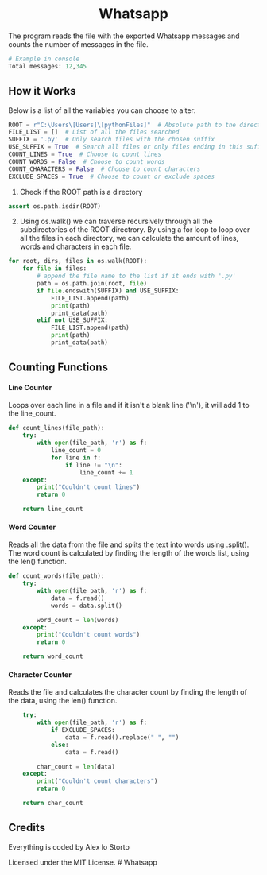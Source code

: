 <h1 align="center">Whatsapp</h1>

The program reads the file with the exported Whatsapp messages and counts the number of messages in the file.

```python
# Example in console
Total messages: 12,345
```

## How it Works

Below is a list of all the variables you can choose to alter:

```python
ROOT = r"C:\Users\[Users]\[pythonFiles]"  # Absolute path to the directory you want to search
FILE_LIST = []  # List of all the files searched
SUFFIX = '.py'  # Only search files with the chosen suffix
USE_SUFFIX = True  # Search all files or only files ending in this suffix
COUNT_LINES = True  # Choose to count lines
COUNT_WORDS = False  # Choose to count words
COUNT_CHARACTERS = False  # Choose to count characters
EXCLUDE_SPACES = True  # Choose to count or exclude spaces
```

1. Check if the ROOT path is a directory

```python
assert os.path.isdir(ROOT)
```

2. Using os.walk() we can traverse recursively through all the subdirectories of the ROOT directrory. By using a for loop to loop over all the files in each directory, we can calculate the amount of lines, words and characters in each file.

```python
for root, dirs, files in os.walk(ROOT):
    for file in files:
        # append the file name to the list if it ends with '.py'
        path = os.path.join(root, file)
        if file.endswith(SUFFIX) and USE_SUFFIX:
            FILE_LIST.append(path)
            print(path)
            print_data(path)
        elif not USE_SUFFIX:
            FILE_LIST.append(path)
            print(path)
            print_data(path)
```

## Counting Functions

#### Line Counter

Loops over each line in a file and if it isn't a blank line ('\n'), it will add 1 to the line_count.

```python
def count_lines(file_path):
    try:
        with open(file_path, 'r') as f:
            line_count = 0
            for line in f:
                if line != "\n":
                    line_count += 1
    except:
        print("Couldn't count lines")
        return 0

    return line_count
```

#### Word Counter

Reads all the data from the file and splits the text into words using .split(). The word count is calculated by finding the length of the words list, using the len() function.

```python
def count_words(file_path):
    try:
        with open(file_path, 'r') as f:
            data = f.read()
            words = data.split()

        word_count = len(words)
    except:
        print("Couldn't count words")
        return 0

    return word_count
```

#### Character Counter

Reads the file and calculates the character count by finding the length of the data, using the len() function.

```python
    try:
        with open(file_path, 'r') as f:
            if EXCLUDE_SPACES:
                data = f.read().replace(" ", "")
            else:
                data = f.read()

        char_count = len(data)
    except:
        print("Couldn't count characters")
        return 0

    return char_count
```

## Credits

Everything is coded by Alex lo Storto

Licensed under the MIT License.
#   W h a t s a p p 
 
 
